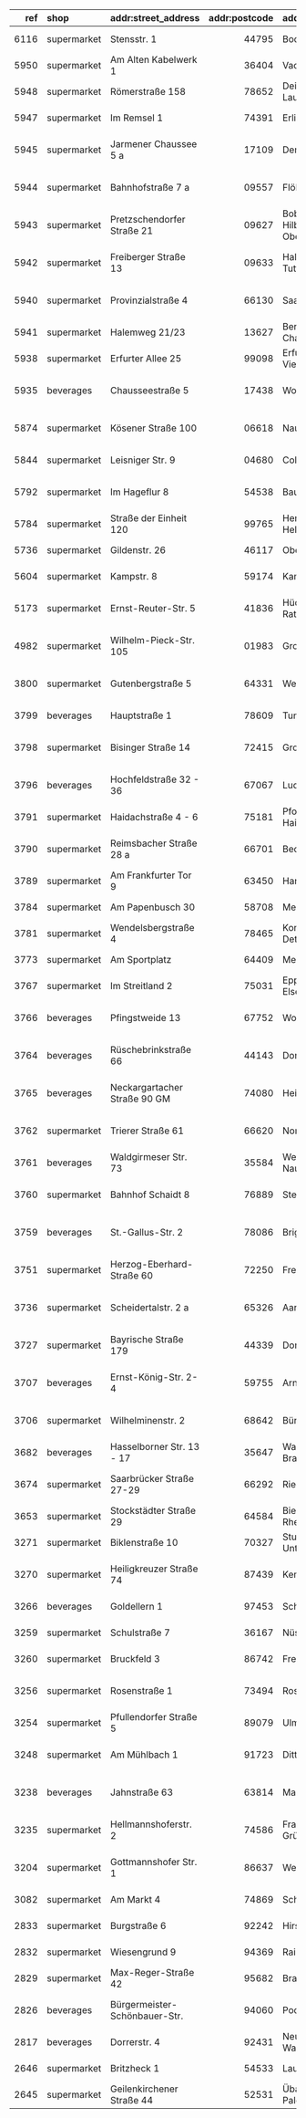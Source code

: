 |   ref | shop        | addr:street_address           |   addr:postcode | addr:city                              | website                                                                                                     | geometry                                                                                                                                                              |
|------:|:------------|:------------------------------|----------------:|:---------------------------------------|:------------------------------------------------------------------------------------------------------------|:----------------------------------------------------------------------------------------------------------------------------------------------------------------------|
|  6116 | supermarket | Stensstr. 1                   |           44795 | Bochum                                 | https://www.netto-online.de/filialen/bochum/stensstr-1/6116                                                 | [51.4618122, 7.203076599999999](https://www.openstreetmap.org/?mlat=51.4618122&mlon=7.203076599999999#map=19/51.4618122/7.203076599999999)                            |
|  5950 | supermarket | Am Alten Kabelwerk 1          |           36404 | Vacha                                  | https://www.netto-online.de/filialen/vacha/am-alten-kabelwerk-1/5950                                        | [50.8239283, 10.0222657](https://www.openstreetmap.org/?mlat=50.8239283&mlon=10.0222657#map=19/50.8239283/10.0222657)                                                 |
|  5948 | supermarket | Römerstraße 158               |           78652 | Deißlingen-Lauffen                     | https://www.netto-online.de/filialen/deisslingen-lauffen/roemerstrasse-158/5948                             | [48.12561, 8.63381](https://www.openstreetmap.org/?mlat=48.12561&mlon=8.63381#map=19/48.12561/8.63381)                                                                |
|  5947 | supermarket | Im Remsel 1                   |           74391 | Erligheim                              | https://www.netto-online.de/filialen/erligheim/im-remsel-1/5947                                             | [49.0237403, 9.095689](https://www.openstreetmap.org/?mlat=49.0237403&mlon=9.095689#map=19/49.0237403/9.095689)                                                       |
|  5945 | supermarket | Jarmener Chaussee 5 a         |           17109 | Demmin                                 | https://www.netto-online.de/filialen/demmin/jarmener-chaussee-5-a/5945                                      | [53.903789, 13.0791049](https://www.openstreetmap.org/?mlat=53.903789&mlon=13.0791049#map=19/53.903789/13.0791049)                                                    |
|  5944 | supermarket | Bahnhofstraße 7 a             |           09557 | Flöha                                  | https://www.netto-online.de/filialen/floeha/bahnhofstrasse-7-a/5944                                         | [50.8558368, 13.074508](https://www.openstreetmap.org/?mlat=50.8558368&mlon=13.074508#map=19/50.8558368/13.074508)                                                    |
|  5943 | supermarket | Pretzschendorfer Straße 21    |           09627 | Bobritzsch-Hilbersdorf- Oberbobritzsch | https://www.netto-online.de/filialen/bobritzsch-hilbersdorf-oberbobritzsch/pretzschendorfer-strasse-21/5943 | [50.8569298, 13.4735347](https://www.openstreetmap.org/?mlat=50.8569298&mlon=13.4735347#map=19/50.8569298/13.4735347)                                                 |
|  5942 | supermarket | Freiberger Straße 13          |           09633 | Halsbrücke-Tuttendorf                  | https://www.netto-online.de/filialen/halsbruecke-tuttendorf/freiberger-strasse-13/5942                      | [50.9363363, 13.3537343](https://www.openstreetmap.org/?mlat=50.9363363&mlon=13.3537343#map=19/50.9363363/13.3537343)                                                 |
|  5940 | supermarket | Provinzialstraße 4            |           66130 | Saarbrücken                            | https://www.netto-online.de/filialen/saarbruecken/provinzialstrasse-4/5940                                  | [49.204969, 7.0563117](https://www.openstreetmap.org/?mlat=49.204969&mlon=7.0563117#map=19/49.204969/7.0563117)                                                       |
|  5941 | supermarket | Halemweg 21/23                |           13627 | Berlin-Charlottenburg                  | https://www.netto-online.de/filialen/berlin-charlottenburg/halemweg-21-23/5941                              | [52.5374576, 13.2857812](https://www.openstreetmap.org/?mlat=52.5374576&mlon=13.2857812#map=19/52.5374576/13.2857812)                                                 |
|  5938 | supermarket | Erfurter Allee 25             |           99098 | Erfurt-Vieselbach                      | https://www.netto-online.de/filialen/erfurt-vieselbach/erfurter-allee-25/5938                               | [50.9986957, 11.1422745](https://www.openstreetmap.org/?mlat=50.9986957&mlon=11.1422745#map=19/50.9986957/11.1422745)                                                 |
|  5935 | beverages   | Chausseestraße 5              |           17438 | Wolgast                                | https://www.netto-online.de/filialen/wolgast/chausseestrasse-5/5935                                         | [54.052354507106514, 13.773511517528497](https://www.openstreetmap.org/?mlat=54.052354507106514&mlon=13.773511517528497#map=19/54.052354507106514/13.773511517528497) |
|  5874 | supermarket | Kösener Straße 100            |           06618 | Naumburg                               | https://www.netto-online.de/filialen/naumburg/koesener-strasse-100/5874                                     | [51.150863, 11.7818055](https://www.openstreetmap.org/?mlat=51.150863&mlon=11.7818055#map=19/51.150863/11.7818055)                                                    |
|  5844 | supermarket | Leisniger Str. 9              |           04680 | Colditz                                | https://www.netto-online.de/filialen/colditz/leisniger-str-9/5844                                           | [51.12571, 12.8122446](https://www.openstreetmap.org/?mlat=51.12571&mlon=12.8122446#map=19/51.12571/12.8122446)                                                       |
|  5792 | supermarket | Im Hageflur 8                 |           54538 | Bausendorf                             | https://www.netto-online.de/filialen/bausendorf/im-hageflur-8/5792                                          | [50.0116014, 7.0062657](https://www.openstreetmap.org/?mlat=50.0116014&mlon=7.0062657#map=19/50.0116014/7.0062657)                                                    |
|  5784 | supermarket | Straße der Einheit 120        |           99765 | Heringen-Helme                         | https://www.netto-online.de/filialen/heringen-helme/strasse-der-einheit-120/5784                            | [51.44767650000001, 10.8748876](https://www.openstreetmap.org/?mlat=51.44767650000001&mlon=10.8748876#map=19/51.44767650000001/10.8748876)                            |
|  5736 | supermarket | Gildenstr. 26                 |           46117 | Oberhausen                             | https://www.netto-online.de/filialen/oberhausen/gildenstr-26/5736                                           | [51.50223600914709, 6.885043186751876](https://www.openstreetmap.org/?mlat=51.50223600914709&mlon=6.885043186751876#map=19/51.50223600914709/6.885043186751876)       |
|  5604 | supermarket | Kampstr. 8                    |           59174 | Kamen                                  | https://www.netto-online.de/filialen/kamen/kampstr-8/5604                                                   | [51.594258560984336, 7.663478442269285](https://www.openstreetmap.org/?mlat=51.594258560984336&mlon=7.663478442269285#map=19/51.594258560984336/7.663478442269285)    |
|  5173 | supermarket | Ernst-Reuter-Str. 5           |           41836 | Hückelhoven-Ratheim                    | https://www.netto-online.de/filialen/hueckelhoven-ratheim/ernst-reuter-str-5/5173                           | [51.0679755, 6.191663999999999](https://www.openstreetmap.org/?mlat=51.0679755&mlon=6.191663999999999#map=19/51.0679755/6.191663999999999)                            |
|  4982 | supermarket | Wilhelm-Pieck-Str. 105        |           01983 | Großräschen                            | https://www.netto-online.de/filialen/grossraeschen/wilhelm-pieck-str-105/4982                               | [51.5954825, 14.0035997](https://www.openstreetmap.org/?mlat=51.5954825&mlon=14.0035997#map=19/51.5954825/14.0035997)                                                 |
|  3800 | supermarket | Gutenbergstraße 5             |           64331 | Weiterstadt                            | https://www.netto-online.de/filialen/weiterstadt/gutenbergstrasse-5/3800                                    | [49.8910026, 8.6060505](https://www.openstreetmap.org/?mlat=49.8910026&mlon=8.6060505#map=19/49.8910026/8.6060505)                                                    |
|  3799 | beverages   | Hauptstraße 1                 |           78609 | Tuningen                               | https://www.netto-online.de/filialen/tuningen/hauptstrasse-1/3799                                           | [48.0271617, 8.6026573](https://www.openstreetmap.org/?mlat=48.0271617&mlon=8.6026573#map=19/48.0271617/8.6026573)                                                    |
|  3798 | supermarket | Bisinger Straße 14            |           72415 | Grosselfingen                          | https://www.netto-online.de/filialen/grosselfingen/bisinger-strasse-14/3798                                 | [48.328832, 8.8928173](https://www.openstreetmap.org/?mlat=48.328832&mlon=8.8928173#map=19/48.328832/8.8928173)                                                       |
|  3796 | beverages   | Hochfeldstraße 32 - 36        |           67067 | Ludwigshafen                           | https://www.netto-online.de/filialen/ludwigshafen/hochfeldstrasse-32-36/3796                                | [49.4651067, 8.4092459](https://www.openstreetmap.org/?mlat=49.4651067&mlon=8.4092459#map=19/49.4651067/8.4092459)                                                    |
|  3791 | supermarket | Haidachstraße 4 - 6           |           75181 | Pforzheim-Haidach                      | https://www.netto-online.de/filialen/pforzheim-haidach/haidachstrasse-4-6/3791                              | [48.8856939, 8.7341646](https://www.openstreetmap.org/?mlat=48.8856939&mlon=8.7341646#map=19/48.8856939/8.7341646)                                                    |
|  3790 | supermarket | Reimsbacher Straße 28 a       |           66701 | Beckingen                              | https://www.netto-online.de/filialen/beckingen/reimsbacher-strasse-28-a/3790                                | [49.4502506, 6.7631812](https://www.openstreetmap.org/?mlat=49.4502506&mlon=6.7631812#map=19/49.4502506/6.7631812)                                                    |
|  3789 | supermarket | Am Frankfurter Tor 9          |           63450 | Hanau                                  | https://www.netto-online.de/filialen/hanau/am-frankfurter-tor-9/3789                                        | [50.1339516, 8.9133838](https://www.openstreetmap.org/?mlat=50.1339516&mlon=8.9133838#map=19/50.1339516/8.9133838)                                                    |
|  3784 | supermarket | Am Papenbusch 30              |           58708 | Menden                                 | https://www.netto-online.de/filialen/menden/am-papenbusch-30/3784                                           | [51.4423825, 7.7690909](https://www.openstreetmap.org/?mlat=51.4423825&mlon=7.7690909#map=19/51.4423825/7.7690909)                                                    |
|  3781 | supermarket | Wendelsbergstraße 4           |           78465 | Konstanz-Dettingen                     | https://www.netto-online.de/filialen/konstanz-dettingen/wendelsbergstrasse-4/3781                           | [47.7323199, 9.1150975](https://www.openstreetmap.org/?mlat=47.7323199&mlon=9.1150975#map=19/47.7323199/9.1150975)                                                    |
|  3773 | supermarket | Am Sportplatz                 |           64409 | Messel                                 | https://www.netto-online.de/filialen/messel/am-sportplatz/3773                                              | [49.9388533, 8.738327](https://www.openstreetmap.org/?mlat=49.9388533&mlon=8.738327#map=19/49.9388533/8.738327)                                                       |
|  3767 | supermarket | Im Streitland 2               |           75031 | Eppingen-Elsenz                        | https://www.netto-online.de/filialen/eppingen-elsenz/im-streitland-2/3767                                   | [49.1694672, 8.8426754](https://www.openstreetmap.org/?mlat=49.1694672&mlon=8.8426754#map=19/49.1694672/8.8426754)                                                    |
|  3766 | beverages   | Pfingstweide 13               |           67752 | Wolfstein                              | https://www.netto-online.de/filialen/wolfstein/pfingstweide-13/3766                                         | [49.5946374, 7.6039081](https://www.openstreetmap.org/?mlat=49.5946374&mlon=7.6039081#map=19/49.5946374/7.6039081)                                                    |
|  3764 | beverages   | Rüschebrinkstraße 66          |           44143 | Dortmund                               | https://www.netto-online.de/filialen/dortmund/rueschebrinkstrasse-66/3764                                   | [51.5250578, 7.5180961](https://www.openstreetmap.org/?mlat=51.5250578&mlon=7.5180961#map=19/51.5250578/7.5180961)                                                    |
|  3765 | beverages   | Neckargartacher Straße 90 GM  |           74080 | Heilbronn                              | https://www.netto-online.de/filialen/heilbronn/neckargartacher-strasse-90-gm/3765                           | [49.14661, 9.19643](https://www.openstreetmap.org/?mlat=49.14661&mlon=9.19643#map=19/49.14661/9.19643)                                                                |
|  3762 | supermarket | Trierer Straße 61             |           66620 | Nonnweiler                             | https://www.netto-online.de/filialen/nonnweiler/trierer-strasse-61/3762                                     | [49.6081822, 6.9640674](https://www.openstreetmap.org/?mlat=49.6081822&mlon=6.9640674#map=19/49.6081822/6.9640674)                                                    |
|  3761 | beverages   | Waldgirmeser Str. 73          |           35584 | Wetzlar-Naunheim                       | https://www.netto-online.de/filialen/wetzlar-naunheim/waldgirmeser-str-73/3761                              | [50.584534, 8.5327119](https://www.openstreetmap.org/?mlat=50.584534&mlon=8.5327119#map=19/50.584534/8.5327119)                                                       |
|  3760 | supermarket | Bahnhof Schaidt 8             |           76889 | Steinfeld                              | https://www.netto-online.de/filialen/steinfeld/bahnhof-schaidt-8/3760                                       | [49.0552515, 8.0640178](https://www.openstreetmap.org/?mlat=49.0552515&mlon=8.0640178#map=19/49.0552515/8.0640178)                                                    |
|  3759 | beverages   | St.-Gallus-Str. 2             |           78086 | Brigachtal                             | https://www.netto-online.de/filialen/brigachtal/st-gallus-str-2/3759                                        | [48.0121245, 8.4696615](https://www.openstreetmap.org/?mlat=48.0121245&mlon=8.4696615#map=19/48.0121245/8.4696615)                                                    |
|  3751 | supermarket | Herzog-Eberhard-Straße 60     |           72250 | Freudenstadt                           | https://www.netto-online.de/filialen/freudenstadt/herzog-eberhard-strasse-60/3751                           | [48.459738, 8.4257154](https://www.openstreetmap.org/?mlat=48.459738&mlon=8.4257154#map=19/48.459738/8.4257154)                                                       |
|  3736 | supermarket | Scheidertalstr. 2 a           |           65326 | Aarbergen                              | https://www.netto-online.de/filialen/aarbergen/scheidertalstr-2-a/3736                                      | [50.2435209, 8.0662291](https://www.openstreetmap.org/?mlat=50.2435209&mlon=8.0662291#map=19/50.2435209/8.0662291)                                                    |
|  3727 | supermarket | Bayrische Straße 179          |           44339 | Dortmund                               | https://www.netto-online.de/filialen/dortmund/bayrische-strasse-179/3727                                    | [51.55264, 7.485430000000001](https://www.openstreetmap.org/?mlat=51.55264&mlon=7.485430000000001#map=19/51.55264/7.485430000000001)                                  |
|  3707 | beverages   | Ernst-König-Str. 2- 4         |           59755 | Arnsberg                               | https://www.netto-online.de/filialen/arnsberg/ernst-koenig-str-2-4/3707                                     | [51.458014215113835, 7.97926515256903](https://www.openstreetmap.org/?mlat=51.458014215113835&mlon=7.97926515256903#map=19/51.458014215113835/7.97926515256903)       |
|  3706 | supermarket | Wilhelminenstr. 2             |           68642 | Bürstadt                               | https://www.netto-online.de/filialen/buerstadt/wilhelminenstr-2/3706                                        | [49.6407986, 8.4545429](https://www.openstreetmap.org/?mlat=49.6407986&mlon=8.4545429#map=19/49.6407986/8.4545429)                                                    |
|  3682 | beverages   | Hasselborner Str. 13 - 17     |           35647 | Waldsolms-Brandoberndorf               | https://www.netto-online.de/filialen/waldsolms-brandoberndorf/hasselborner-str-13-17/3682                   | [50.43153855887078, 8.495680556059165](https://www.openstreetmap.org/?mlat=50.43153855887078&mlon=8.495680556059165#map=19/50.43153855887078/8.495680556059165)       |
|  3674 | supermarket | Saarbrücker Straße 27-29      |           66292 | Riegelsberg                            | https://www.netto-online.de/filialen/riegelsberg/saarbruecker-strasse-27-29/3674                            | [49.300816997588896, 6.945514964455253](https://www.openstreetmap.org/?mlat=49.300816997588896&mlon=6.945514964455253#map=19/49.300816997588896/6.945514964455253)    |
|  3653 | supermarket | Stockstädter Straße 29        |           64584 | Biebesheim am Rhein                    | https://www.netto-online.de/filialen/biebesheim-am-rhein/stockstaedter-strasse-29/3653                      | [49.786248046522566, 8.46995639570084](https://www.openstreetmap.org/?mlat=49.786248046522566&mlon=8.46995639570084#map=19/49.786248046522566/8.46995639570084)       |
|  3271 | supermarket | Biklenstraße 10               |           70327 | Stuttgart-Untertürkheim                | https://www.netto-online.de/filialen/stuttgart-untertuerkheim/biklenstrasse-10/3271                         | [nan, nan](https://www.openstreetmap.org/?mlat=nan&mlon=nan#map=19/nan/nan)                                                                                           |
|  3270 | supermarket | Heiligkreuzer Straße 74       |           87439 | Kempten                                | https://www.netto-online.de/filialen/kempten/heiligkreuzer-strasse-74/3270                                  | [47.7394651, 10.2937173](https://www.openstreetmap.org/?mlat=47.7394651&mlon=10.2937173#map=19/47.7394651/10.2937173)                                                 |
|  3266 | beverages   | Goldellern 1                  |           97453 | Schonungen                             | https://www.netto-online.de/filialen/schonungen/goldellern-1/3266                                           | [50.0420348, 10.312384](https://www.openstreetmap.org/?mlat=50.0420348&mlon=10.312384#map=19/50.0420348/10.312384)                                                    |
|  3259 | supermarket | Schulstraße 7                 |           36167 | Nüsttal                                | https://www.netto-online.de/filialen/nuesttal/schulstrasse-7/3259                                           | [50.6308854, 9.8479594](https://www.openstreetmap.org/?mlat=50.6308854&mlon=9.8479594#map=19/50.6308854/9.8479594)                                                    |
|  3260 | supermarket | Bruckfeld 3                   |           86742 | Fremdingen                             | https://www.netto-online.de/filialen/fremdingen/bruckfeld-3/3260                                            | [48.9746153, 10.452038](https://www.openstreetmap.org/?mlat=48.9746153&mlon=10.452038#map=19/48.9746153/10.452038)                                                    |
|  3256 | supermarket | Rosenstraße 1                 |           73494 | Rosenberg                              | https://www.netto-online.de/filialen/rosenberg/rosenstrasse-1/3256                                          | [49.0205886, 10.0199213](https://www.openstreetmap.org/?mlat=49.0205886&mlon=10.0199213#map=19/49.0205886/10.0199213)                                                 |
|  3254 | supermarket | Pfullendorfer Straße 5        |           89079 | Ulm-Wiblingen                          | https://www.netto-online.de/filialen/ulm-wiblingen/pfullendorfer-strasse-5/3254                             | [48.3512033, 9.9747599](https://www.openstreetmap.org/?mlat=48.3512033&mlon=9.9747599#map=19/48.3512033/9.9747599)                                                    |
|  3248 | supermarket | Am Mühlbach 1                 |           91723 | Dittenheim                             | https://www.netto-online.de/filialen/dittenheim/am-muehlbach-1/3248                                         | [49.05581705705951, 10.796676551953805](https://www.openstreetmap.org/?mlat=49.05581705705951&mlon=10.796676551953805#map=19/49.05581705705951/10.796676551953805)    |
|  3238 | beverages   | Jahnstraße 63                 |           63814 | Mainaschaff                            | https://www.netto-online.de/filialen/mainaschaff/jahnstrasse-63/3238                                        | [49.9842067, 9.0900302](https://www.openstreetmap.org/?mlat=49.9842067&mlon=9.0900302#map=19/49.9842067/9.0900302)                                                    |
|  3235 | supermarket | Hellmannshoferstr. 2          |           74586 | Frankenhardt-Gründelhardt              | https://www.netto-online.de/filialen/frankenhardt-gruendelhardt/hellmannshoferstr-2/3235                    | [49.07835650158443, 9.979696458242943](https://www.openstreetmap.org/?mlat=49.07835650158443&mlon=9.979696458242943#map=19/49.07835650158443/9.979696458242943)       |
|  3204 | supermarket | Gottmannshofer Str. 1         |           86637 | Wertingen                              | https://www.netto-online.de/filialen/wertingen/gottmannshofer-str-1/3204                                    | [48.5583804, 10.689752](https://www.openstreetmap.org/?mlat=48.5583804&mlon=10.689752#map=19/48.5583804/10.689752)                                                    |
|  3082 | supermarket | Am Markt 4                    |           74869 | Schwarzach                             | https://www.netto-online.de/filialen/schwarzach/am-markt-4/3082                                             | [49.3725749, 8.9808466](https://www.openstreetmap.org/?mlat=49.3725749&mlon=8.9808466#map=19/49.3725749/8.9808466)                                                    |
|  2833 | supermarket | Burgstraße 6                  |           92242 | Hirschau                               | https://www.netto-online.de/filialen/hirschau/burgstrasse-6/2833                                            | [49.542248, 11.9426692](https://www.openstreetmap.org/?mlat=49.542248&mlon=11.9426692#map=19/49.542248/11.9426692)                                                    |
|  2832 | supermarket | Wiesengrund 9                 |           94369 | Rain                                   | https://www.netto-online.de/filialen/rain/wiesengrund-9/2832                                                | [48.906893, 12.474434](https://www.openstreetmap.org/?mlat=48.906893&mlon=12.474434#map=19/48.906893/12.474434)                                                       |
|  2829 | supermarket | Max-Reger-Straße 42           |           95682 | Brand                                  | https://www.netto-online.de/filialen/brand/max-reger-strasse-42/2829                                        | [49.9639137, 11.906865](https://www.openstreetmap.org/?mlat=49.9639137&mlon=11.906865#map=19/49.9639137/11.906865)                                                    |
|  2826 | beverages   | Bürgermeister-Schönbauer-Str. |           94060 | Pocking                                | https://www.netto-online.de/filialen/pocking/buergermeister-schoenbauer-str/2826                            | [48.39348, 13.30961](https://www.openstreetmap.org/?mlat=48.39348&mlon=13.30961#map=19/48.39348/13.30961)                                                             |
|  2817 | beverages   | Dorrerstr. 4                  |           92431 | Neunburg vorm Wald                     | https://www.netto-online.de/filialen/neunburg-vorm-wald/dorrerstr-4/2817                                    | [49.3458141, 12.3855496](https://www.openstreetmap.org/?mlat=49.3458141&mlon=12.3855496#map=19/49.3458141/12.3855496)                                                 |
|  2646 | supermarket | Britzheck 1                   |           54533 | Laufeld                                | https://www.netto-online.de/filialen/laufeld/britzheck-1/2646                                               | [50.0840654, 6.8697286](https://www.openstreetmap.org/?mlat=50.0840654&mlon=6.8697286#map=19/50.0840654/6.8697286)                                                    |
|  2645 | supermarket | Geilenkirchener Straße 44     |           52531 | Übach-Palenberg                        | https://www.netto-online.de/filialen/uebach-palenberg/geilenkirchener-strasse-44/2645                       | [50.9437294, 6.1059425](https://www.openstreetmap.org/?mlat=50.9437294&mlon=6.1059425#map=19/50.9437294/6.1059425)                                                    |
